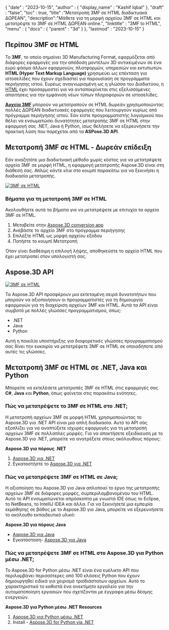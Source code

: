 {
  "date" : "2023-10-15",
  "author" : {
    "display_name" : "Kashif Iqbal"
},
  "draft" : "false",
  "toc" : true,
  "title" :"Μετατροπή 3MF σε HTML διαδικτυακά ΔΩΡΕΑΝ",
  "description":"Μάθετε για τη μορφή αρχείου 3MF σε HTML και μετατρέψτε το 3MF σε HTML ΔΩΡΕΑΝ online.",
  "linktitle" : "3MF to HTML",
  "menu" : {
    "docs" : {
      "parent" : "3d"
}
},
  "lastmod" : "2023-10-15"
}

## Περίπου 3MF σε HTML

Το **3MF**, το οποίο σημαίνει 3D Manufacturing Format, εφαρμόζεται από διάφορες εφαρμογές για την απόδοση μοντέλων 3D αντικειμένων σε ένα ευρύ φάσμα άλλων εφαρμογών, πλατφορμών, υπηρεσιών και εκτυπωτών. **HTML (Hyper Text Markup Language)** χρησιμεύει ως επέκταση για ιστοσελίδες που έχουν σχεδιαστεί για παρουσίαση σε προγράμματα περιήγησης ιστού. Ευρέως αναγνωρισμένη ως η γλώσσα του Διαδικτύου, η [HTML](/el/web/html/) έχει προσαρμοστεί για να ανταποκρίνεται στις εξελισσόμενες απαιτήσεις για την εμφάνιση νέων τύπων πληροφοριών σε ιστοσελίδες.

**[Αρχεία 3MF](/el/3d/3mf/)** μπορούν να μετατραπούν σε HTML δωρεάν χρησιμοποιώντας πολλές ΔΩΡΕΑΝ διαδικτυακές εφαρμογές που λειτουργούν κυρίως από πρόγραμμα περιήγησης ιστού. Εάν είστε προγραμματιστής λογισμικού που θέλει να ενσωματώσει δυνατότητες μετατροπής 3MF σε HTML στην εφαρμογή σας .NET, Java ή Python, ίσως θελήσετε να εξερευνήσετε την πρακτική λύση που παρέχεται από τα **ASPose.3D API**.

## Μετατροπή 3MF σε HTML - Δωρεάν επίδειξη

Εάν αναζητάτε μια διαδικτυακή μέθοδο χωρίς κόστος για να μετατρέψετε αρχεία 3MF σε μορφή HTML, η εφαρμογή μετατροπής Aspose.3D είναι στη διάθεσή σας. Απλώς κάντε κλικ στο κουμπί παρακάτω για να ξεκινήσει η διαδικασία μετατροπής.

[![3MF σε HTML](../3mf-to-html.png)](https://products.aspose.app/3d/conversion/3mf-to-html)

### Βήματα για τη μετατροπή 3MF σε HTML

Ακολουθήστε αυτά τα βήματα για να μετατρέψετε με επιτυχία τα αρχεία 3MF σε HTML.

1. Μεταβείτε στην [Aspose.3D conversion app](https://products.aspose.app/3d/conversion/3mf-to-html)
1. Ανεβάστε το αρχείο 3MF στο πρόγραμμα περιήγησης
1. Επιλέξτε HTML ως μορφή αρχείου εξόδου
1. Πατήστε το κουμπί Μετατροπή

Όταν γίνει διαθέσιμη η επιλογή λήψης, αποθηκεύστε το αρχείο HTML που έχει μετατραπεί στον υπολογιστή σας.

## Aspose.3D API

[![3MF σε HTML](../try-aspose-3d.png)](https://products.aspose.com/3d/)

Τα Aspose.3D API προσφέρουν μια εκτεταμένη σειρά δυνατοτήτων που μπορούν να αξιοποιήσουν οι προγραμματιστές για τη δημιουργία εφαρμογών για τη διαχείριση αρχείων 3MF και HTML. Αυτά τα API είναι συμβατά με πολλές γλώσσες προγραμματισμού, όπως:

* .NET
* Java
* Python

Αυτή η ποικιλία υποστήριξης για διαφορετικές γλώσσες προγραμματισμού σας δίνει την ευκαιρία να μετατρέψετε 3MF σε HTML σε οποιαδήποτε από αυτές τις γλώσσες.

## Μετατροπή 3MF σε HTML σε .NET, Java και Python

Μπορείτε να εκτελέσετε μετατροπές 3MF σε HTML στις εφαρμογές σας **C#**, **Java** και **Python**, όπως φαίνεται στις παρακάτω ενότητες.

### Πώς να μετατρέψετε το 3MF σε HTML στο .NET;

Η μετατροπή αρχείων 3MF σε μορφή HTML χρησιμοποιώντας το Aspose.3D για .NET API είναι μια απλή διαδικασία. Αυτό το API σάς εξοπλίζει για να αναπτύξετε ισχυρές εφαρμογές για τη μετατροπή αρχείων 3MF σε πολλαπλές μορφές. Για να αποκτήσετε εξειδίκευση με το Aspose.3D για .NET, μπορείτε να ανατρέξετε στους ακόλουθους πόρους:

**Aspose.3D για πόρους .NET**

1. [Aspose.3D για .NET](https://products.aspose.com/3d/net/)
1. Εγκαταστήστε το [Aspose.3D για .NET](https://docs.aspose.com/3d/net/installation/)

### Πώς να μετατρέψετε 3MF σε HTML σε Java;

Η αξιοποίηση του Aspose.3D για Java απλοποιεί το έργο της μετατροπής αρχείων 3MF σε διάφορες μορφές, συμπεριλαμβανομένου του HTML. Αυτό το API ενσωματώνεται απρόσκοπτα με γνωστά IDE όπως το Eclipse, το NetBeans, το IntelliJ IDEA και άλλα. Για να ξεκινήσετε μια εμπειρία εκμάθησης σε βάθος με το Aspose.3D για Java, μπορείτε να εξερευνήσετε το ακόλουθο εκπαιδευτικό υλικό:

**Aspose.3D για πόρους Java**

* [Aspose.3D για Java](https://products.aspose.com/3d/java/)
* Εγκατάσταση- [Aspose.3D για Java](https://docs.aspose.com/3d/java/installation/)

### Πώς να μετατρέψετε 3MF σε HTML στο Aspose.3D για Python μέσω .NET;

Το Aspose.3D for Python μέσω .NET είναι ένα ευέλικτο API που περιλαμβάνει περισσότερες από 100 κλάσεις Python που έχουν δημιουργηθεί ειδικά για χειρισμό τρισδιάστατων αρχείων. Αυτό το χαρακτηριστικό το καθιστά ένα ανεκτίμητο εργαλείο για την αυτοματοποίηση εργασιών που σχετίζονται με έγγραφα μέσω δέσμης ενεργειών.

**Aspose.3D για Python μέσω .NET Resources**

1. [Aspose.3D για Python μέσω .NET](https://products.aspose.com/3d/python-net/)
1. Install - [Aspose.3D for Python via .NET](https://releases.aspose.com/3d/python-net/)
